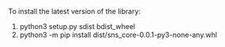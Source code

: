 To install the latest version of the library:
1. python3 setup.py sdist bdist_wheel
2. python3 -m pip install dist/sns_core-0.0.1-py3-none-any.whl